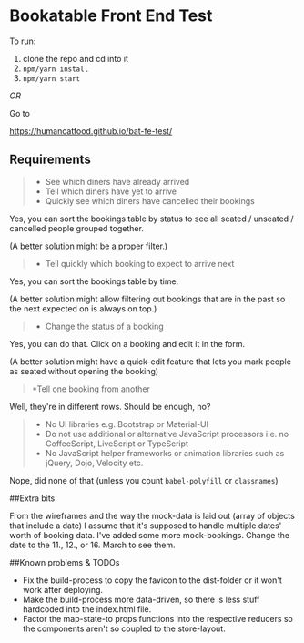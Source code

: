 # Bookatable Front End Test


To run:

1) clone the repo and cd into it
2) `npm/yarn install`
3) `npm/yarn start`

_OR_

Go to 

https://humancatfood.github.io/bat-fe-test/

## Requirements


> * See which diners have already arrived 
> * Tell which diners have yet to arrive
> * Quickly see which diners have cancelled their bookings

Yes, you can sort the bookings table by status to see all seated / unseated / cancelled people grouped together. 

(A better solution might be a proper filter.)
  
> * Tell quickly which booking to expect to arrive next

Yes, you can sort the bookings table by time. 

(A better solution might allow filtering out bookings that are in the past so the next  expected on is always on top.) 

> * Change the status of a booking

Yes, you can do that. Click on a booking and edit it in the form.

(A better solution might have a quick-edit feature that lets you mark people as seated without opening the booking)

> *Tell one booking from another

Well, they're in different rows. Should be enough, no?


> * No UI libraries e.g. Bootstrap or Material-UI
> * Do not use additional or alternative JavaScript processors i.e. no CoffeeScript, LiveScript or TypeScript
> * No JavaScript helper frameworks or animation libraries such as jQuery, Dojo, Velocity etc.

Nope, did none of that (unless you count `babel-polyfill` or `classnames`)


##Extra bits

From the wireframes and the way the mock-data is laid out (array of objects that include a date) I assume that it's supposed to handle multiple dates' worth of booking data. I've added some more mock-bookings. Change the date to the 11., 12., or 16. March to see them.


##Known problems & TODOs

- Fix the build-process to copy the favicon to the dist-folder or it won't work after deploying.
- Make the build-process more data-driven, so there is less stuff hardcoded into the index.html file.
- Factor the map-state-to props functions into the respective reducers so the components aren't so coupled to the store-layout.
